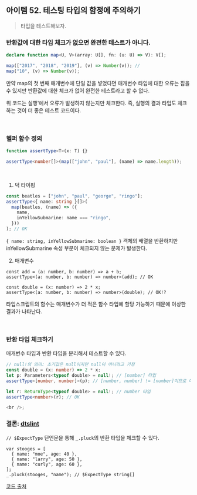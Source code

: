 ## 아이템 52. 테스팅 타입의 함정에 주의하기

> 타입을 테스트해보자.

### 반환값에 대한 타입 체크가 없으면 완전한 테스트가 아니다.

```typescript
declare function map<U, V>(array: U[], fn: (u: U) => V): V[];

map(["2017", "2018", "2019"], (v) => Number(v)); //
map("10", (v) => Number(v));
```

만약 map의 첫 번째 매개변수에 단일 값을 넣었다면 매개변수 타입에 대한 오류는 잡을 수 있지만 반환값에 대한 체크가 없어 완전한 테스트라고 할 수 없다.

위 코드는 실행'에서 오류가 발생하지 않는지만 체크한다.
즉, 실행의 결과 타입도 체크하는 것이 더 좋은 테스트 코드이다.

<br />

### 헬퍼 함수 정의

```typescript
function assertType<T>(x: T) {}

assertType<number[]>(map(["john", "paul"], (name) => name.length));
```

<br />

1. 덕 타이핑

```typescript
const beatles = ["john", "paul", "george", "ringo"];
assertType<{ name: string }[]>(
  map(beatles, (name) => ({
    name,
    inYellowSubmarine: name === "ringo",
  }))
); // OK
```

`{ name: string, inYellowSubmarine: boolean }` 객체의 배열을 반환하지만 inYellowSubmarine 속성 부분이 체크되지 않는 문제가 발생한다.

2. 매개변수

```tsx
const add = (a: number, b: number) => a + b;
assertType<(a: number, b: number) => number>(add); // OK

const double = (x: number) => 2 * x;
assertType<(a: number, b: number) => number>(double); // OK!?
```

타입스크립트의 함수는 매개변수가 더 적은 함수 타입에 할당 가능하기 때문에 이상한 결과가 나타난다.

<br />

### 반환 타입 체크하기

매개변수 타입과 반환 타입을 분리해서 테스트할 수 있다.

```typescript
// null!의 의미: 초기값은 null이지만 null이 아니라고 가정
const double = (x: number) => 2 * x;
let p: Parameters<typeof double> = null!; // [number] 타입
assertType<[number, number]>(p); // [number, number] != [number]이므로 에러 발생

let r: ReturnType<typeof double> = null!; // number 타입
assertType<number>(r); // OK

<br />;
```

### 결론: [dtslint](https://github.com/microsoft/dtslint)

`// $ExpectType` 단언문을 통해 `_.pluck`의 반환 타입을 체크할 수 있다.

```tsx
var stooges = [
  { name: "moe", age: 40 },
  { name: "larry", age: 50 },
  { name: "curly", age: 60 },
];
_.pluck(stooges, "name"); // $ExpectType string[]
```

[코드 출처](https://medium.com/hackernoon/testing-types-an-introduction-to-dtslint-b178f9b18ac8)
